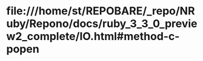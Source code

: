 # file:///home/st/REPOBARE/_repo/NRuby/Repono/docs/ruby_3_3_0_preview2_complete/IO.html#method-c-popen